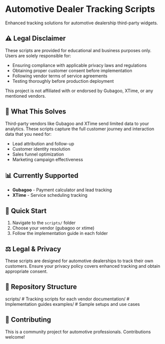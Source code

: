 # Automotive Dealer Tracking Scripts

Enhanced tracking solutions for automotive dealership third-party widgets.

## ⚠️ Legal Disclaimer

These scripts are provided for educational and business purposes only. Users are solely responsible for:
- Ensuring compliance with applicable privacy laws and regulations
- Obtaining proper customer consent before implementation
- Following vendor terms of service agreements
- Testing thoroughly before production deployment

This project is not affiliated with or endorsed by Gubagoo, XTime, or any mentioned vendors.

## 🎯 What This Solves

Third-party vendors like Gubagoo and XTime send limited data to your analytics. These scripts capture the full customer journey and interaction data that you need for:

- Lead attribution and follow-up
- Customer identity resolution  
- Sales funnel optimization
- Marketing campaign effectiveness

## 📊 Currently Supported

- **Gubagoo** - Payment calculator and lead tracking
- **XTime** - Service scheduling tracking

## 🚀 Quick Start

1. Navigate to the `scripts/` folder
2. Choose your vendor (gubagoo or xtime)
3. Follow the implementation guide in each folder

## ⚖️ Legal & Privacy

These scripts are designed for automotive dealerships to track their own customers. Ensure your privacy policy covers enhanced tracking and obtain appropriate consent.

## 📁 Repository Structure
scripts/           # Tracking scripts for each vendor
documentation/     # Implementation guides
examples/          # Sample setups and use cases

## 🤝 Contributing

This is a community project for automotive professionals. Contributions welcome!